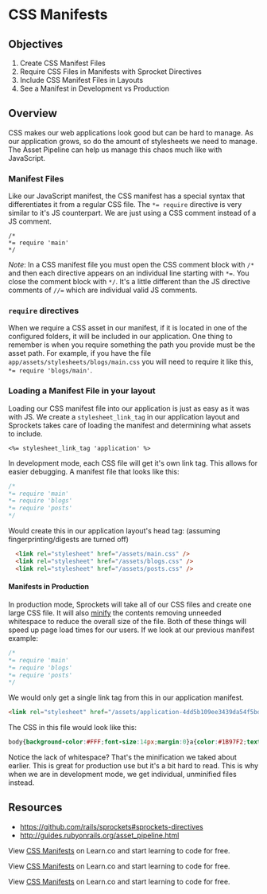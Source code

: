 # CSS Manifests

## Objectives

1. Create CSS Manifest Files
2. Require CSS Files in Manifests with Sprocket Directives
3. Include CSS Manifest Files in Layouts
4. See a Manifest in Development vs Production

## Overview
CSS makes our web applications look good but can be hard to manage. As our application grows, so do the amount of stylesheets we need to manage. The Asset Pipeline can help us manage this chaos much like with JavaScript.

### Manifest Files

Like our JavaScript manifest, the CSS manifest has a special syntax that differentiates it from a regular CSS file. The `*= require` directive is very similar to it's JS counterpart. We are just using a CSS comment instead of a JS comment.

```
/*
*= require 'main'
*/
```

_Note_: In a CSS manifest file you must open the CSS comment block with `/*` and then each directive appears on an individual line starting with `*=`. You close the comment block with `*/`. It's a little different than the JS directive comments of `//=` which are individual valid JS comments.

### `require` directives

When we require a CSS asset in our manifest, if it is located in one of the configured folders, it will be included in our application. One thing to remember is when you require something the path you provide must be the asset path. For example, if you have the file `app/assets/stylesheets/blogs/main.css` you will need to require it like this, `*= require 'blogs/main'`.

### Loading a Manifest File in your layout

Loading our CSS manifest file into our application is just as easy as it was with JS. We create a `stylesheet_link_tag` in our application layout and Sprockets takes care of loading the manifest and determining what assets to include.

```erb
<%= stylesheet_link_tag 'application' %>
```

In development mode, each CSS file will get it's own link tag. This allows for easier debugging. A manifest file that looks like this:

```css
/*
*= require 'main'
*= require 'blogs'
*= require 'posts'
*/
```

Would create this in our application layout's head tag: (assuming fingerprinting/digests are turned off)

```html
  <link rel="stylesheet" href="/assets/main.css" /> 
  <link rel="stylesheet" href="/assets/blogs.css" /> 
  <link rel="stylesheet" href="/assets/posts.css" /> 
```

#### Manifests in Production
In production mode, Sprockets will take all of our CSS files and create one large CSS file. It will also [minify](https://developers.google.com/speed/docs/insights/MinifyResources) the contents removing unneeded whitespace to reduce the overall size of the file. Both of these things will speed up page load times for our users. If we look at our previous manifest example:

```css
/*
*= require 'main'
*= require 'blogs'
*= require 'posts'
*/
```

We would only get a single link tag from this in our application manifest.

```html
<link rel="stylesheet" href="/assets/application-4dd5b109ee3439da54f5bdfd78a80473.css" /> 
```
The CSS in this file would look like this:
```css
body{background-color:#FFF;font-size:14px;margin:0}a{color:#1B97F2;text-decoration:none}.clear{clear:both}ul{margin:4px 0;padding-left:17px}ul.horizontal{list-style:none;margin:0;padding:0}ul.horizontal li{margin:0;padding:0;float:left}#flash_notice,#flash_alert{padding:10px 0;text-align:center;color:#FFF}
```
Notice the lack of whitespace? That's the minification we taked about earlier. This is great for production use but it's a bit hard to read. This is why when we are in development mode, we get individual, unminified files instead.

## Resources
- https://github.com/rails/sprockets#sprockets-directives
- http://guides.rubyonrails.org/asset_pipeline.html

<p data-visibility='hidden'>View <a href='https://learn.co/lessons/css-manifests' title='CSS Manifests'>CSS Manifests</a> on Learn.co and start learning to code for free.</p>

<p data-visibility='hidden'>View <a href='https://learn.co/lessons/css-manifests'>CSS Manifests</a> on Learn.co and start learning to code for free.</p>

<p class='util--hide'>View <a href='https://learn.co/lessons/css-manifests'>CSS Manifests</a> on Learn.co and start learning to code for free.</p>
